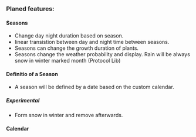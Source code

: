 ### Planed features:

#### Seasons
- Change day night duration based on season.
- linear transistion between day and night time between seasons.
- Seasons can change the growth duration of plants.
- Seasons change the weather probability and display. Rain will be always snow in winter marked month (Protocol Lib)

#### Definitio of a Season
- A season will be defined by a date based on the custom calendar.

##### Experimental
- Form snow in winter and remove afterwards.


#### Calendar
